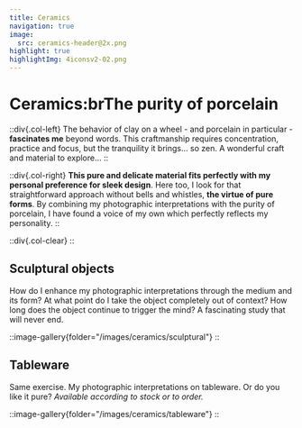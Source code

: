 ```yaml
---
title: Ceramics
navigation: true
image:
  src: ceramics-header@2x.png
highlight: true
highlightImg: 4iconsv2-02.png
---
```


# Ceramics\:brThe purity of porcelain

::div{.col-left}
The behavior of clay on a wheel - and porcelain in particular - **fascinates me** beyond words. This craftmanship requires concentration, practice and focus, but the tranquility it brings… so zen. A wonderful craft and material to explore…
::

::div{.col-right}
**This pure and delicate material fits perfectly with my personal preference for sleek design**. Here too, I look for that straightforward approach without bells and whistles, **the virtue of pure forms**. By combining my photographic interpretations with the purity of porcelain, I have found a voice of my own which perfectly reflects my personality.
::

::div{.col-clear}
::

## Sculptural objects

How do I enhance my photographic interpretations through the medium and its form? At what point do I take the object completely out of context? How long does the object continue to trigger the mind? A fascinating study that will never end.

::image-gallery{folder="/images/ceramics/sculptural"}
::

## Tableware

Same exercise. My photographic interpretations on tableware. Or do you like it pure? _Available according to stock or to order._

::image-gallery{folder="/images/ceramics/tableware"}
::
